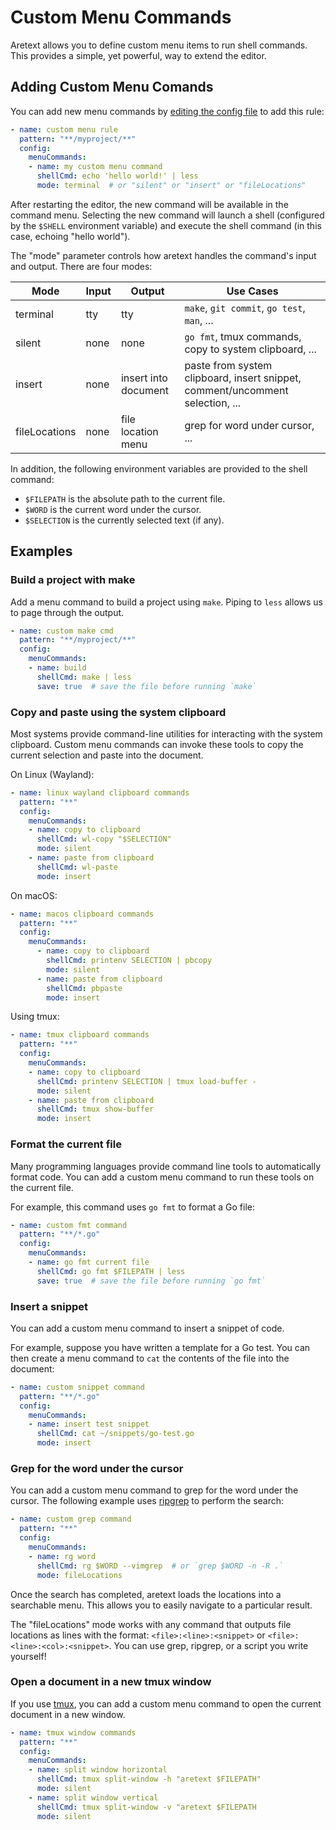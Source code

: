 Custom Menu Commands
====================

Aretext allows you to define custom menu items to run shell commands. This provides a simple, yet powerful, way to extend the editor.

Adding Custom Menu Comands
--------------------------

You can add new menu commands by [editing the config file](configuration.md) to add this rule:

```yaml
- name: custom menu rule
  pattern: "**/myproject/**"
  config:
    menuCommands:
    - name: my custom menu command
      shellCmd: echo 'hello world!' | less
      mode: terminal  # or "silent" or "insert" or "fileLocations"
```

After restarting the editor, the new command will be available in the command menu. Selecting the new command will launch a shell (configured by the `$SHELL` environment variable) and execute the shell command (in this case, echoing "hello world").

The "mode" parameter controls how aretext handles the command's input and output. There are four modes:

| Mode          | Input | Output               | Use Cases                                                                     |
|---------------|-------|----------------------|-------------------------------------------------------------------------------|
| terminal      | tty   | tty                  | `make`, `git commit`, `go test`, `man`, ...                                   |
| silent        | none  | none                 | `go fmt`, tmux commands, copy to system clipboard, ...                        |
| insert        | none  | insert into document | paste from system clipboard, insert snippet, comment/uncomment selection, ... |
| fileLocations | none  | file location menu   | grep for word under cursor, ...                                               |

In addition, the following environment variables are provided to the shell command:

-	`$FILEPATH` is the absolute path to the current file.
-	`$WORD` is the current word under the cursor.
-	`$SELECTION` is the currently selected text (if any).

Examples
--------

### Build a project with make

Add a menu command to build a project using `make`. Piping to `less` allows us to page through the output.

```yaml
- name: custom make cmd
  pattern: "**/myproject/**"
  config:
    menuCommands:
    - name: build
      shellCmd: make | less
      save: true  # save the file before running `make`
```

### Copy and paste using the system clipboard

Most systems provide command-line utilities for interacting with the system clipboard. Custom menu commands can invoke these tools to copy the current selection and paste into the document.

On Linux (Wayland):

```yaml
- name: linux wayland clipboard commands
  pattern: "**"
  config:
    menuCommands:
    - name: copy to clipboard
      shellCmd: wl-copy "$SELECTION"
      mode: silent
    - name: paste from clipboard
      shellCmd: wl-paste
      mode: insert
```

On macOS:

```yaml
- name: macos clipboard commands
  pattern: "**"
  config:
    menuCommands:
      - name: copy to clipboard
        shellCmd: printenv SELECTION | pbcopy
        mode: silent
      - name: paste from clipboard
        shellCmd: pbpaste
        mode: insert
```

Using tmux:

```yaml
- name: tmux clipboard commands
  pattern: "**"
  config:
    menuCommands:
    - name: copy to clipboard
      shellCmd: printenv SELECTION | tmux load-buffer -
      mode: silent
    - name: paste from clipboard
      shellCmd: tmux show-buffer
      mode: insert
```

### Format the current file

Many programming languages provide command line tools to automatically format code. You can add a custom menu command to run these tools on the current file.

For example, this command uses `go fmt` to format a Go file:

```yaml
- name: custom fmt command
  pattern: "**/*.go"
  config:
    menuCommands:
    - name: go fmt current file
      shellCmd: go fmt $FILEPATH | less
      save: true  # save the file before running `go fmt`
```

### Insert a snippet

You can add a custom menu command to insert a snippet of code.

For example, suppose you have written a template for a Go test. You can then create a menu command to `cat` the contents of the file into the document:

```yaml
- name: custom snippet command
  pattern: "**/*.go"
  config:
    menuCommands:
    - name: insert test snippet
      shellCmd: cat ~/snippets/go-test.go
      mode: insert
```

### Grep for the word under the cursor

You can add a custom menu command to grep for the word under the cursor. The following example uses [ripgrep](https://github.com/BurntSushi/ripgrep) to perform the search:

```yaml
- name: custom grep command
  pattern: "**"
  config:
    menuCommands:
    - name: rg word
      shellCmd: rg $WORD --vimgrep  # or `grep $WORD -n -R .`
      mode: fileLocations
```

Once the search has completed, aretext loads the locations into a searchable menu. This allows you to easily navigate to a particular result.

The "fileLocations" mode works with any command that outputs file locations as lines with the format: `<file>:<line>:<snippet>` or `<file>:<line>:<col>:<snippet>`. You can use grep, ripgrep, or a script you write yourself!

### Open a document in a new tmux window

If you use [tmux](https://wiki.archlinux.org/title/Tmux), you can add a custom menu command to open the current document in a new window.

```yaml
- name: tmux window commands
  pattern: "**"
  config:
    menuCommands:
    - name: split window horizontal
      shellCmd: tmux split-window -h "aretext $FILEPATH"
      mode: silent
    - name: split window vertical
      shellCmd: tmux split-window -v "aretext $FILEPATH
      mode: silent
```
